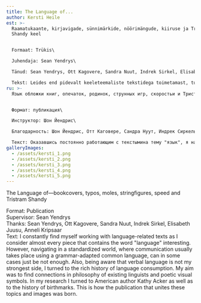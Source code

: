 ```yaml
---
title: The Language of...
author: Kersti Heile
est: >-
  Raamatukaante, kirjavigade, sünnimärkide, nöörimängude, kiiruse ja Tristram
  Shandy keel


  Formaat: Trükis\

  Juhendaja: Sean Yendrys\

  Tänud: Sean Yendrys, Ott Kagovere, Sandra Nuut, Indrek Sirkel, Elisabeth Juusu, Anneli Kripsaar\

  Tekst: Leides end pidevalt keeleteemaliste tekstidega toimetamast, tundus pea iga sõna “keel” sisaldav kirjatükk mulle huvitav. Navigeerides standardiseeritud maailmas, kus kommunikatsioon toimub tavaliselt grammatikaga kohandatud tavakeele abil, pole see mingitel juhtudel siiski piisav. erbaalne keelekasutus pole minu tugevaim külg ja seetõttu pöördusin keele tarbimise rikkaliku ajaloo poole. Otsin seoseid juba nii olemasolevate keeleteadlaste filosoofiast kui ka poeetilistest visuaalsetest sümbolitest. Kogumikku koostades pöördusin nii ameerika autori Kathy Ackeri kui ka sünnimärkide tähenduse ajaloo poole, millest sündis kõike seda ühendav piltide ning tekstide kogumik.
ru: >-
  Язык обложки книг, опечаток, родинок, струнных игр, скоростьи и Тристрам Шенди


  Формат: публикация\

  Инструктор: Шон Йендрис\

  Благодарность: Шон Йендрис, Отт Каговере, Сандра Нуут, Индрек Сиркель, Элизабет Юусу, Аннели Крипсаар\

  Текст: Оказавшись постоянно работающим с текстымина тему "язык", я нашлапочти каждый фрагментссловам«язык» интересным. Однако навигации по стандартизированному миру, где общение обычно происходит с использованием адаптированного к грамматике общего языка, не достаточно. Вербальное использование языка не является моей сильной стороной, поэтому я обратился к богатой истории использования языка. Я ищу связи от философии существующих лингвистов, а также от поэтических визуальных символов. При составлении сборника я обратился как к американской писательнице Кэти Акер, так и к истории значения родимых пятен, в результате чего была собрана коллекция изображений и текстов, которые объединяют все это.
galleryImages:
  - /assets/kersti_1.png
  - /assets/kersti_2.png
  - /assets/kersti_3.png
  - /assets/kersti_4.png
  - /assets/kersti_5.png
---
```

The Language of—bookcovers, typos, moles, stringfigures, speed and Tristram Shandy

Format: Publication\
Supervisor: Sean Yendrys\
Thanks: Sean Yendrys, Ott Kagovere, Sandra Nuut, Indrek Sirkel, Elisabeth Juusu, Anneli Kripsaar\
Text: I constantly find myself working with language-related texts as I consider almost every piece that contains the word "language" interesting. However, navigating in a standardized world, where communication usually takes place using a grammar-adapted common language, can in some cases just be not enough. Also, being aware that verbal language is not my strongest side, I turned to the rich history of language consumption. My aim was to find connections in philosophy of existing linguists and poetic visual symbols. In my research I turned to American author Kathy Acker as well as to the history of birthmarks. This is how the publication that unites these topics and images was born.